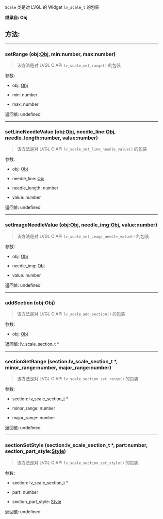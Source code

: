 `Scale` 类是对 LVGL 的 Widget `lv_scale_t` 的包装

**继承自: Obj**

## 方法:

-----

### setRange (obj:[Obj](../Obj), min:number, max:number)

> 该方法是对 LVGL C API `lv_scale_set_range()` 的包装

参数:

* obj: [Obj](../Obj)

* min: number

* max: number

返回值:
undefined

-----

### setLineNeedleValue (obj:[Obj](../Obj), needle_line:[Obj](../Obj), needle_length:number, value:number)

> 该方法是对 LVGL C API `lv_scale_set_line_needle_value()` 的包装

参数:

* obj: [Obj](../Obj)

* needle_line: [Obj](../Obj)

* needle_length: number

* value: number

返回值:
undefined

-----

### setImageNeedleValue (obj:[Obj](../Obj), needle_img:[Obj](../Obj), value:number)

> 该方法是对 LVGL C API `lv_scale_set_image_needle_value()` 的包装

参数:

* obj: [Obj](../Obj)

* needle_img: [Obj](../Obj)

* value: number

返回值:
undefined

-----

### addSection (obj:[Obj](../Obj))

> 该方法是对 LVGL C API `lv_scale_add_section()` 的包装

参数:

* obj: [Obj](../Obj)

返回值:
lv_scale_section_t *

-----

### sectionSetRange (section:lv_scale_section_t *, minor_range:number, major_range:number)

> 该方法是对 LVGL C API `lv_scale_section_set_range()` 的包装

参数:

* section: lv_scale_section_t *

* minor_range: number

* major_range: number

返回值:
undefined

-----

### sectionSetStyle (section:lv_scale_section_t *, part:number, section_part_style:[Style](../../style#lv_style_t))

> 该方法是对 LVGL C API `lv_scale_section_set_style()` 的包装

参数:

* section: lv_scale_section_t *

* part: number

* section_part_style: [Style](../../style#lv_style_t)

返回值:
undefined


